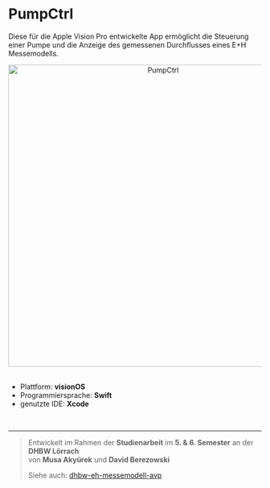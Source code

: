 # PumpCtrl
Diese für die Apple Vision Pro entwickelte App ermöglicht die Steuerung einer Pumpe und die Anzeige des gemessenen Durchflusses eines E+H Messemodells.

<div align="middle">
  <img src="https://github.com/user-attachments/assets/7a83ca9a-64f5-4f55-a1bb-8f5b025c61fb" alt="PumpCtrl" width="600" />
</div>

<br/>

- Plattform: **visionOS**
- Programmiersprache: **Swift**
- genutzte IDE: **Xcode**

<br/>
<hr/>

> Entwickelt im Rahmen der **Studienarbeit** im **5. & 6. Semester** an der **DHBW Lörrach**  
> von **Musa Akyürek** und **David Berezowski**
> 
> Siehe auch: [dhbw-eh-messemodell-avp](https://github.com/bdav-dev/dhbw-eh-messemodell-avp)  
